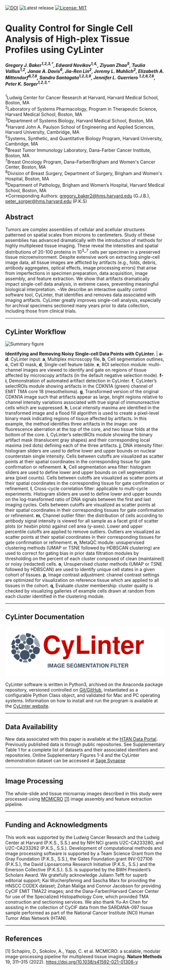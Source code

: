 [![DOI](https://zenodo.org/badge/DOI/10.5281/zenodo.8371088.svg)](https://doi.org/10.5281/zenodo.8371088)
![Latest release](https://img.shields.io/github/v/release/labsyspharm/cylinter-paper)
[![License: MIT](https://img.shields.io/badge/License-MIT-yellow.svg)](https://opensource.org/licenses/MIT)


# Quality Control for Single Cell Analysis of High-plex Tissue Profiles using CyLinter

<h5>Gregory J. Baker<sup>1,2,3,*</sup>,    
Edward Novikov<sup>1,4,</sup>,
Ziyuan Zhao<sup>5</sup>,
Tuulia Vallius<sup>1,2</sup>,
Janae A. Davis<sup>6</sup>,
Jia-Ren Lin<sup>2</sup>,
Jeremy L. Muhlich<sup>2</sup>,
Elizabeth A. Mittendorf<sup>6,7,8</sup>,
Sandro Santagata<sup>1,2,3,9</sup>,
Jennifer L. Guerriero <sup>1,2,6,7,8</sup>,
Peter K. Sorger<sup>1,2,3,*</sup></h5>

<sup>1</sup>Ludwig Center for Cancer Research at Harvard, Harvard Medical School, Boston, MA<br>
<sup>2</sup>Laboratory of Systems Pharmacology, Program in Therapeutic Science, Harvard Medical
School, Boston, MA<br>
<sup>3</sup>Department of Systems Biology, Harvard Medical School, Boston, MA<br>
<sup>4</sup>Harvard John A. Paulson School of Engineering and Applied Sciences, Harvard University, Cambridge, MA<br>
<sup>5</sup>Systems, Synthetic, and Quantitative Biology Program, Harvard University, Cambridge, MA<br>
<sup>6</sup>Breast Tumor Immunology Laboratory, Dana-Farber Cancer Institute, Boston, MA<br>
<sup>7</sup>Breast Oncology Program, Dana-Farber/Brigham and Women's Cancer Center, Boston, MA<br>
<sup>8</sup>Division of Breast Surgery, Department of Surgery, Brigham and Women's Hospital, Boston, MA<br>
<sup>9</sup>Department of Pathology, Brigham and Women’s Hospital, Harvard Medical School, Boston, MA<br>
\*Corresponding Authors: gregory_baker2@hms.harvard.edu (G.J.B.), peter_sorger@hms.harvard.edu (P.K.S)<br>

<!-- *Nature Cancer (2023). DOI: [10.1038/s43018-023-00576-1](https://doi.org/10.1038/s43018-023-00576-1)* -->

## Abstract

Tumors are complex assemblies of cellular and acellular structures patterned on spatial scales from microns to centimeters. Study of these assemblies has advanced dramatically with the introduction of methods for highly multiplexed tissue imaging. These reveal the intensities and spatial distributions of 20-100 proteins in 10<sup>3</sup>–<sup>7</sup> cells per specimen in a preserved tissue microenvironment. Despite extensive work on extracting single-cell image data, all tissue images are afflicted by artifacts (e.g., folds, debris, antibody aggregates, optical effects, image processing errors) that arise from imperfections in specimen preparation, data acquisition, image assembly, and feature extraction. We show that artifacts dramatically impact single-cell data analysis, in extreme cases, preventing meaningful biological interpretation. ¬We describe an interactive quality control software tool, CyLinter, that identifies and removes data associated with imaging artifacts. CyLinter greatly improves single-cell analysis, especially for archival specimens sectioned many years prior to data collection, including those from clinical trials.

---


## CyLinter Workflow

![Summary figure](./docs/ExtFig5.png)

**Identifying and Removing Noisy Single-cell Data Points with CyLinter.** | **a-d**: CyLinter input: **a**, Multiplex microscopy file, **b**, Cell segmentation outlines, **c**, Cell ID mask, **d**, Single-cell feature table. **e**, ROI selection module: multi-channel images are viewed to identify and gate on regions of tissue affected by microscopy artifacts (in the default negative selection mode). **f-i**, Demonstration of automated artifact detection in CyLinter. **f**, CyLinter’s selectROIs module showing artifacts in the CDKN1A (green) channel of EMIT TMA core 18 (mesothelioma). **g**, Transformed version of the original CDKN1A image such that artifacts appear as large, bright regions relative to channel intensity variations associated with true signal of immunoreactive cells which are suppressed. **h**, Local intensity maxima are identified in the transformed image and a flood fill algorithm is used to create a pixel-level binary mask indicating regions of tissue affected by artifacts. In this example, the method identifies three artifacts in the image: one fluorescence aberration at the top of the core, and two tissue folds at the bottom of the core. **i**, CyLinter’s selectROIs module showing the binary artifact mask (translucent gray shapes) and their corresponding local maxima (red dots) defining each of the three artifacts. **j**, DNA intensity filter: histogram sliders are used to define lower and upper bounds on nuclear counterstain single intensity. Cells between cutoffs are visualized as scatter points at their spatial coordinates in the corresponding tissue for gate confirmation or refinement. **k**, Cell segmentation area filter: histogram sliders are used to define lower and upper bounds on cell segmentation area (pixel counts). Cells between cutoffs are visualized as scatter points at their spatial coordinates in the corresponding tissue for gate confirmation or refinement. **l**, Cross-cycle correlation filter: applicable to multi-cycle experiments. Histogram sliders are used to define lower and upper bounds on the log-transformed ratio of DNA signals between the first and last imaging cycles. Cells between cutoffs are visualized as scatter points at their spatial coordinates in their corresponding tissues for gate confirmation or refinement. **m**, Channel outlier filter: the distribution of cells according to antibody signal intensity is viewed for all sample as a facet grid of scatter plots (or hexbin plots) against cell area (y-axes). Lower and upper percentile cutoffs are applied to remove outliers. Outliers are visualized as scatter points at their spatial coordinates in their corresponding tissues for gate confirmation or refinement. **n**, MetaQC module: unsupervised clustering methods (UMAP or TSNE followed by HDBSCAN clustering) are used to correct for gating bias in prior data filtration modules by thresholding on the percent of each cluster composed of clean (maintained) or noisy (redacted) cells. **o**, Unsupervised cluster methods (UMAP or TSNE followed by HDBSCAN) are used to identify unique cell states in a given cohort of tissues. **p**, Image contrast adjustment: channel contrast settings are optimized for visualization on reference tissue which are applied to all tissues in the cohort. **q**, Evaluate cluster membership: cluster quality is checked by visualizing galleries of example cells drawn at random from each cluster identified in the clustering module.

---


## CyLinter Documentation

![](./docs/cylinter-logo.svg)

CyLinter software is written in Python3, archived on the Anaconda package repository, versioned controlled on [Git/GitHub](https://github.com/labsyspharm/cylinter), instantiated as a configurable Python Class object, and validated for Mac and PC operating systems. Information on how to install and run the program is available at the [CyLinter website](https://labsyspharm.github.io/cylinter/). 

---


## Data Availability

New data associated with this paper is available at the [HTAN Data Portal](https://data.humantumoratlas.org). Previously published data is through public repositories. See Supplementary Table 1 for a complete list of datasets and their associated identifiers and repositories. Online Supplementary Figures 1-4 and the CyLinter demonstration dataset can be accessed at [Sage Synapse](https://www.synapse.org/#!Synapse:syn24193163/files)


---


## Image Processing

The whole-slide and tissue microarray images described in this study were processed using [MCMICRO](https://mcmicro.org/) [[1]](#1) image assembly and feature extraction pipeline.

---


## Funding and Acknowledgments

This work was supported by the Ludwig Cancer Research and the Ludwig Center at Harvard (P.K.S., S.S.) and by NIH NCI grants U2C-CA233280, and U2C-CA233262 (P.K.S., S.S.). Development of computational methods and image processing software is supported by a Team Science Grant from the Gray Foundation (P.K.S., S.S.), the Gates Foundation grant INV-027106 (P.K.S.), the David Liposarcoma Research Initiative (P.K.S., S.S.) and the Emerson Collective (P.K.S.). S.S. is supported by the BWH President’s Scholars Award. We gratefully acknowledge Juliann Tefft for superb editorial support; Kai Wucherpfennig and Sascha Marx for providing the HNSCC CODEX dataset; Zoltan Maliga and Connor Jacobson for providing CyCIF EMIT TMA22 images; and the Dana-Farber/Harvard Cancer Center for use of the Specialized Histopathology Core, which provided TMA construction and sectioning services. We also thank Yu-An Chen for assisting in the collection of CyCIF data from the SARDANA-097 tissue sample performed as part of the National Cancer Institute (NCI) Human Tumor Atlas Network (HTAN).

---

## References

<a id="1">[1]</a>
Schapiro, D., Sokolov, A., Yapp, C. et al. MCMICRO: a scalable, modular image-processing pipeline for multiplexed tissue imaging. **Nature Methods** 19, 311–315 (2022). https://doi.org/10.1038/s41592-021-01308-y

